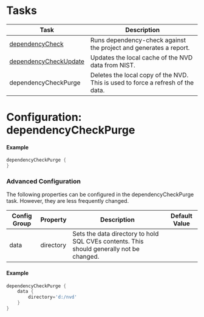 Tasks
====================

Task                                                | Description
----------------------------------------------------|-----------------------
[dependencyCheck](configuration.html)               | Runs dependency-check against the project and generates a report.
[dependencyCheckUpdate](configuration-update.html)  | Updates the local cache of the NVD data from NIST.
dependencyCheckPurge                                | Deletes the local copy of the NVD. This is used to force a refresh of the data.

Configuration: dependencyCheckPurge
====================

#### Example
```groovy
dependencyCheckPurge {
}
```

### Advanced Configuration

The following properties can be configured in the dependencyCheckPurge task. However, they are less frequently changed.

Config Group | Property          | Description                                                                                 | Default Value
-------------|-------------------|---------------------------------------------------------------------------------------------|------------------
data         | directory         | Sets the data directory to hold SQL CVEs contents. This should generally not be changed.    | &nbsp;

#### Example
```groovy
dependencyCheckPurge {
    data {
        directory='d:/nvd'
    }
}
```
